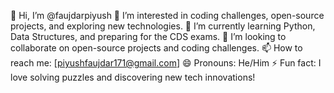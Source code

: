 👋 Hi, I’m @faujdarpiyush
👀 I’m interested in coding challenges, open-source projects, and exploring new technologies.
🌱 I’m currently learning Python, Data Structures, and preparing for the CDS exams.
💞️ I’m looking to collaborate on open-source projects and coding challenges.
📫 How to reach me: [piyushfaujdar171@gmail.com] 
😄 Pronouns: He/Him
⚡ Fun fact: I love solving puzzles and discovering new tech innovations!

<!---
faujdarpiyush/faujdarpiyush is a ✨ special ✨ repository because its `README.md` (this file) appears on your GitHub profile.
You can click the Preview link to take a look at your changes.
--->
